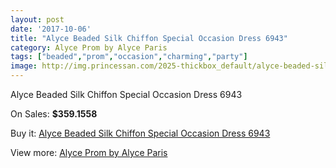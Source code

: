```yaml
---
layout: post
date: '2017-10-06'
title: "Alyce Beaded Silk Chiffon Special Occasion Dress 6943"
category: Alyce Prom by Alyce Paris
tags: ["beaded","prom","occasion","charming","party"]
image: http://img.princessan.com/2025-thickbox_default/alyce-beaded-silk-chiffon-special-occasion-dress-6943.jpg
---
```

Alyce Beaded Silk Chiffon Special Occasion Dress 6943

On Sales: **$359.1558**
<a href="https://www.princessan.com/en/alyce-prom-by-alyce-paris/903-alyce-beaded-silk-chiffon-special-occasion-dress-6943.html"><amp-img layout="responsive" width="600" height="600" src="//img.princessan.com/2025-thickbox_default/alyce-beaded-silk-chiffon-special-occasion-dress-6943.jpg" alt="Alyce Beaded Silk Chiffon Special Occasion Dress 6943 0" /></a>
<a href="https://www.princessan.com/en/alyce-prom-by-alyce-paris/903-alyce-beaded-silk-chiffon-special-occasion-dress-6943.html"><amp-img layout="responsive" width="600" height="600" src="//img.princessan.com/2026-thickbox_default/alyce-beaded-silk-chiffon-special-occasion-dress-6943.jpg" alt="Alyce Beaded Silk Chiffon Special Occasion Dress 6943 1" /></a>

Buy it: [Alyce Beaded Silk Chiffon Special Occasion Dress 6943](https://www.princessan.com/en/alyce-prom-by-alyce-paris/903-alyce-beaded-silk-chiffon-special-occasion-dress-6943.html "Alyce Beaded Silk Chiffon Special Occasion Dress 6943")

View more: [Alyce Prom by Alyce Paris](https://www.princessan.com/en/8-alyce-prom-by-alyce-paris "Alyce Prom by Alyce Paris")